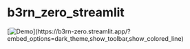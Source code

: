 # b3rn_zero_streamlit

[![Demo]([https://media.licdn.com/dms/image/C4E03AQEngEOkh9jHIQ/profile-displayphoto-shrink_800_800/0/1649355321929?e=1698278400&v=beta&t=GlFq7W6XBrz99NDcA4oQR7B3AA0faRP0TUdDvij2GpM](https://raw.githubusercontent.com/tabee/b3rn_zero_streamlit/main/demo-app-screenshot.png))](https://b3rn-zero.streamlit.app/?embed_options=dark_theme,show_toolbar,show_colored_line)
